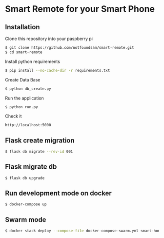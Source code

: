 # Smart Remote for your Smart Phone

## Installation

Clone this repository into your paspberry pi
```bash
$ git clone https://github.com/notfoundsam/smart-remote.git
$ cd smart-remote
```

Install python requirements
```bash
$ pip install --no-cache-dir -r requirements.txt
```

Create Data Base
```bash
$ python db_create.py
```

Run the application
```bash
$ python run.py
```

Check it
```bash
http://localhost:5000
```

## Flask create migration
```bash
$ flask db migrate --rev-id 001
```

## Flask migrate db
```bash
$ flask db upgrade
```

## Run development mode on docker

```bash
$ docker-compose up
```

## Swarm mode
```bash
$ docker stack deploy --compose-file docker-compose-swarm.yml smart-home
```
